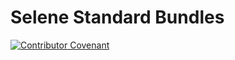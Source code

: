 # Selene Standard Bundles

[![Contributor Covenant](https://img.shields.io/badge/Contributor%20Covenant-2.1-4baaaa.svg)](CODE_OF_CONDUCT.md)